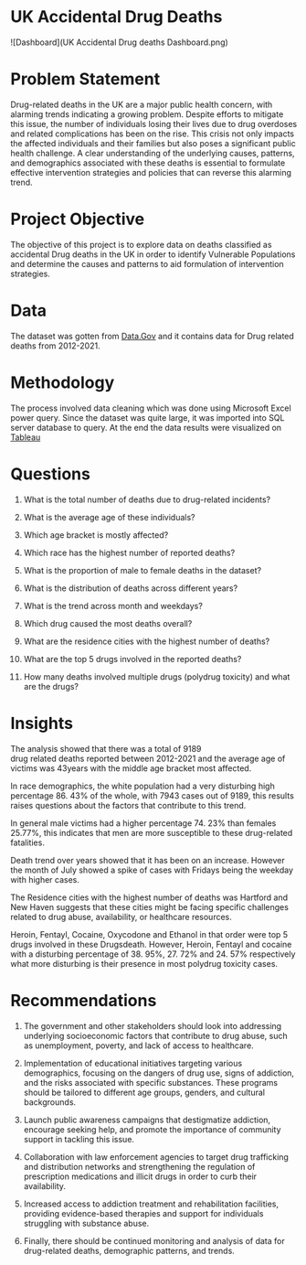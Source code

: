 # UK Accidental Drug Deaths

![Dashboard](UK Accidental Drug deaths Dashboard.png) 

# Problem Statement 
Drug-related deaths in the UK are a major public health concern, with alarming trends indicating a growing problem. Despite efforts to mitigate this issue, the number of individuals losing their lives due to drug overdoses and related complications has been on the rise. This crisis not only impacts the affected individuals and their families but also poses a significant public health challenge. A clear understanding of the underlying causes, patterns, and demographics associated with these deaths is essential to formulate effective intervention strategies and policies that can reverse this alarming trend.


# Project Objective 
The objective of this project is to explore data on deaths classified as accidental Drug deaths in the UK in order to identify Vulnerable Populations and determine the causes and patterns  to aid formulation of intervention strategies.


# Data
The dataset was gotten from [Data.Gov](https://catalog.data.gov/dataset/accidental-drug-related-deaths-2012-2018/resource/e8f3bad9-478c-4ab4-8799-c4e996a363fd)  and it contains data for Drug related deaths from 2012-2021. 


# Methodology
The process involved  data cleaning which was done using Microsoft Excel power query. 
Since the dataset was quite large, it was imported into SQL server database to query. At the end the data results were  visualized on [Tableau](https://public.tableau.com/app/profile/ayebapreye.apinah/viz/UKAccidentalDrugDeaths/UKAccidentalDrugdeaths) 
 
# Questions

1. What is the total number of deaths due to drug-related incidents? 

2. What is the average age of these individuals?

3. Which age bracket is mostly affected? 

4. Which race has the highest number of reported deaths?

5. What is the proportion of male to female deaths in the dataset?

6. What is the distribution of deaths across different years?

7. What is the trend across month and weekdays? 

8. Which drug caused the most deaths overall?

9. What are the residence cities with the highest number of deaths? 

10. What are the top 5 drugs involved in the reported deaths? 

11. How many deaths involved multiple drugs (polydrug toxicity) and what are the drugs?

# Insights

The analysis showed that there was a total of  9189   
drug related deaths reported  between 2012-2021 and the average age of victims was 43years with the middle age bracket most affected. 

In race demographics, the white population had a very disturbing high percentage 86. 43%  of the whole, with 7943 cases out of 9189, this results raises questions about the  factors that contribute to this trend.

In general male victims had a higher percentage 74. 23% than females  25.77%, this indicates that men are more susceptible to these drug-related fatalities.

Death trend over years showed that it has been on an increase. However the month of July showed a spike of cases with Fridays being the weekday with higher cases. 

The Residence cities with the highest number of deaths was Hartford and New Haven suggests that these cities might be facing specific challenges related to drug abuse, availability, or healthcare resources.

Heroin, Fentayl, Cocaine, Oxycodone and Ethanol in that order were top 5 drugs involved in these Drugsdeath. However, Heroin, Fentayl and cocaine with a disturbing percentage of 38. 95%, 27. 72% and 24. 57% respectively  what more disturbing is their presence in most polydrug toxicity cases. 

# Recommendations 
1. The government and other stakeholders should look into  addressing underlying socioeconomic factors that contribute to drug abuse, such as unemployment, poverty, and lack of access to healthcare.

2. Implementation of educational initiatives targeting various demographics, focusing on the dangers of drug use, signs of addiction, and the risks associated with specific substances. These programs should be tailored to different age groups, genders, and cultural backgrounds.

3. Launch public awareness campaigns that destigmatize addiction, encourage seeking help, and promote the importance of community support in tackling this issue. 

4. Collaboration with law enforcement agencies to target drug trafficking and distribution networks and strengthening the regulation of prescription medications and illicit drugs in order to curb their availability.

5. Increased access to addiction treatment and rehabilitation facilities, providing evidence-based therapies and support for individuals struggling with substance abuse. 

6. Finally, there should be continued  monitoring and analysis of data  for  drug-related deaths, demographic patterns, and trends. 

